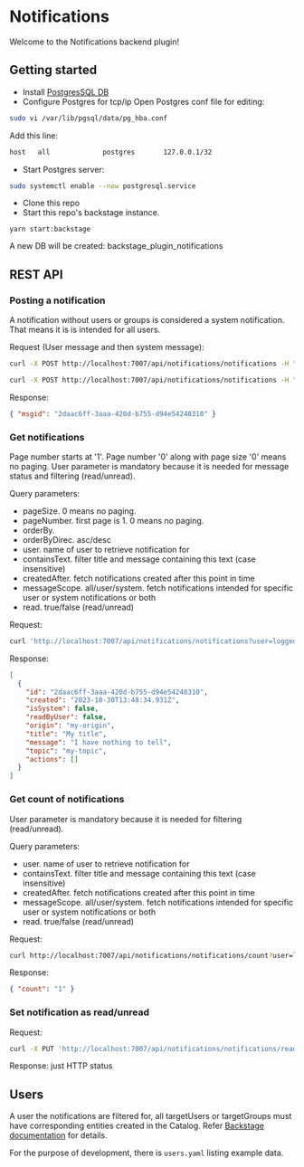 # Notifications

Welcome to the Notifications backend plugin!

## Getting started

- Install [PostgresSQL DB](https://www.postgresql.org/download/)
- Configure Postgres for tcp/ip
  Open Postgres conf file for editing:

```bash
sudo vi /var/lib/pgsql/data/pg_hba.conf
```

Add this line:

```bash
host   all             postgres       127.0.0.1/32                          password
```

- Start Postgres server:

```bash
sudo systemctl enable --now postgresql.service
```

- Clone this repo
- Start this repo's backstage instance.

```
yarn start:backstage
```

A new DB will be created: backstage_plugin_notifications

## REST API

### Posting a notification

A notification without users or groups is considered a system notification. That means it is is intended for all users.

Request (User message and then system message):

```bash
curl -X POST http://localhost:7007/api/notifications/notifications -H "Content-Type: application/json" -d '{"title": "My message title", "message": "I have nothing to say", "origin": "my-origin", "targetUsers": ["jdoe"], "targetGroups": ["jdoe"], "actions": [{"title": "my-title", "url": "http://foo.bar"}, {"title": "another action", "url": "https://foo.foo.bar"}]}'
```

```bash
curl -X POST http://localhost:7007/api/notifications/notifications -H "Content-Type: application/json" -d '{"title": "My message title", "message": "I have nothing to say", "origin": "my-origin", "actions": [{"title": "my-title", "url": "http://foo.bar"}, {"title": "another action", "url": "https://foo.foo.bar"}]}'
```

Response:

```json
{ "msgid": "2daac6ff-3aaa-420d-b755-d94e54248310" }
```

### Get notifications

Page number starts at '1'. Page number '0' along with page size '0' means no paging.
User parameter is mandatory because it is needed for message status and filtering (read/unread).

Query parameters:

- pageSize. 0 means no paging.
- pageNumber. first page is 1. 0 means no paging.
- orderBy.
- orderByDirec. asc/desc
- user. name of user to retrieve notification for
- containsText. filter title and message containing this text (case insensitive)
- createdAfter. fetch notifications created after this point in time
- messageScope. all/user/system. fetch notifications intended for specific user or system notifications or both
- read. true/false (read/unread)

Request:

```bash
curl 'http://localhost:7007/api/notifications/notifications?user=loggedinuser&read=false&pageNumber=0&pageSize=0'
```

Response:

```json
[
  {
    "id": "2daac6ff-3aaa-420d-b755-d94e54248310",
    "created": "2023-10-30T13:48:34.931Z",
    "isSystem": false,
    "readByUser": false,
    "origin": "my-origin",
    "title": "My title",
    "message": "I have nothing to tell",
    "topic": "my-topic",
    "actions": []
  }
]
```

### Get count of notifications

User parameter is mandatory because it is needed for filtering (read/unread).

Query parameters:

- user. name of user to retrieve notification for
- containsText. filter title and message containing this text (case insensitive)
- createdAfter. fetch notifications created after this point in time
- messageScope. all/user/system. fetch notifications intended for specific user or system notifications or both
- read. true/false (read/unread)

Request:

```bash
curl http://localhost:7007/api/notifications/notifications/count?user=loggedinuser
```

Response:

```json
{ "count": "1" }
```

### Set notification as read/unread

Request:

```bash
curl -X PUT 'http://localhost:7007/api/notifications/notifications/read?messageID=48bbf896-4b7c-4b68-a446-246b6a801000&user=dummy&read=true'
```

Response: just HTTP status

## Users

A user the notifications are filtered for, all targetUsers or targetGroups must have corresponding entities created in the Catalog.
Refer [Backstage documentation](https://backstage.io/docs/auth/) for details.

For the purpose of development, there is `users.yaml` listing example data.

